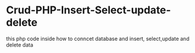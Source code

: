 # Crud-PHP-Insert-Select-update-delete
this php code inside how to conncet database and insert, select,update and delete data  
